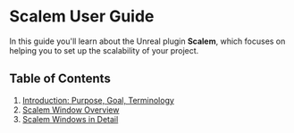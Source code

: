# Scalem User Guide

In this guide you'll learn about the Unreal plugin **Scalem**, which focuses on helping you to set up the scalability of your project.

## Table of Contents

1. [Introduction: Purpose, Goal, Terminology](Scalem-User-Guide/Introduction.md)
2. [Scalem Window Overview](Scalem-User-Guide/Window-Overview.md)
3. [Scalem Windows in Detail](Scalem-User-Guide/Windows-in-Detail.md)
